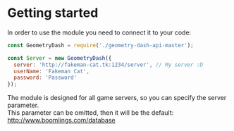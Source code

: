 # Getting started
In order to use the module you need to connect it to your code:
```js
const GeometryDash = require('./geometry-dash-api-master');

const Server = new GeometryDash({
  server: 'http://fakeman-cat.tk:1234/server', // My server :D
  userName: 'Fakeman Cat',
  password: 'Password'
});
```
The module is designed for all game servers, so you can specify the server parameter.</br>
This parameter can be omitted, then it will be the default: http://www.boomlings.com/database
#
